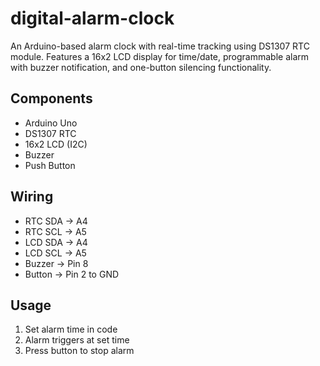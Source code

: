 # digital-alarm-clock
An Arduino-based alarm clock with real-time tracking using DS1307 RTC module. Features a 16x2 LCD display for time/date, programmable alarm with buzzer notification, and one-button silencing functionality. 

## Components
- Arduino Uno
- DS1307 RTC
- 16x2 LCD (I2C)
- Buzzer
- Push Button

## Wiring
- RTC SDA → A4
- RTC SCL → A5  
- LCD SDA → A4
- LCD SCL → A5
- Buzzer → Pin 8
- Button → Pin 2 to GND

## Usage
1. Set alarm time in code
2. Alarm triggers at set time
3. Press button to stop alarm
